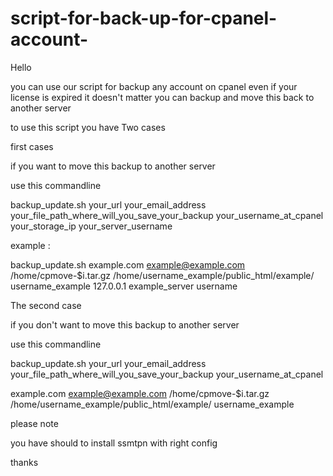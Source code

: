 ﻿# script-for-back-up-for-cpanel-account-

Hello 

you can use our script for backup any account on cpanel even if your license is expired it doesn't matter 
you can backup and move this back to another server 

to use this script you have Two cases

first cases 

if you want to move this backup to another server 

use this commandline 

backup_update.sh your_url your_email_address your_file_path_where_will_you_save_your_backup your_username_at_cpanel your_storage_ip your_server_username

example :

backup_update.sh example.com example@example.com /home/cpmove-$i.tar.gz /home/username_example/public_html/example/ username_example 127.0.0.1 example_server username 

The second case

if you don't want to move this backup to another server 

use this commandline 

backup_update.sh your_url your_email_address  your_file_path_where_will_you_save_your_backup your_username_at_cpanel 

example.com example@example.com /home/cpmove-$i.tar.gz /home/username_example/public_html/example/ username_example


please note 


you have should to install ssmtpn with right config 


thanks 
